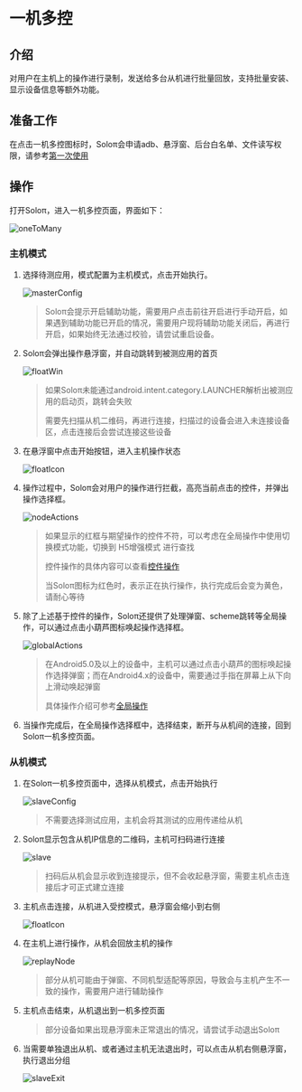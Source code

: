 # 一机多控

## 介绍

对用户在主机上的操作进行录制，发送给多台从机进行批量回放，支持批量安装、显示设备信息等额外功能。


## 准备工作

在点击一机多控图标时，Soloπ会申请adb、悬浮窗、后台白名单、文件读写权限，请参考[第一次使用](FirstUse)


## 操作

打开Soloπ，进入一机多控页面，界面如下：

   ![oneToMany](OneToMany/oneToMany.png)

### 主机模式

1. 选择待测应用，模式配置为主机模式，点击开始执行。

   ![masterConfig](OneToMany/masterConfig.png)

   > Soloπ会提示开启辅助功能，需要用户点击前往开启进行手动开启，如果遇到辅助功能已开启的情况，需要用户现将辅助功能关闭后，再进行开启，如果始终无法通过校验，请尝试重启设备。

2. Soloπ会弹出操作悬浮窗，并自动跳转到被测应用的首页

   ![floatWin](OneToMany/floatWin.png)

   > 如果Soloπ未能通过android.intent.category.LAUNCHER解析出被测应用的启动页，跳转会失败
   >
   > 需要先扫描从机二维码，再进行连接，扫描过的设备会进入未连接设备区，点击连接后会尝试连接这些设备

3. 在悬浮窗中点击开始按钮，进入主机操作状态

   ![floatIcon](OneToMany/floatIcon.png)

4. 操作过程中，Soloπ会对用户的操作进行拦截，高亮当前点击的控件，并弹出操作选择框。

   ![nodeActions](OneToMany/nodeActions.png)

   > 如果显示的红框与期望操作的控件不符，可以考虑在全局操作中使用切换模式功能，切换到 H5增强模式 进行查找
   >
   > 控件操作的具体内容可以查看[控件操作](Actions#常用控件操作方法示例)
   >
   > 当Soloπ图标为红色时，表示正在执行操作，执行完成后会变为黄色，请耐心等待

5. 除了上述基于控件的操作，Soloπ还提供了处理弹窗、scheme跳转等全局操作，可以通过点击小葫芦图标唤起操作选择框。

   ![globalActions](OneToMany/globalActions.png)

   > 在Android5.0及以上的设备中，主机可以通过点击小葫芦的图标唤起操作选择弹窗；而在Android4.x的设备中，需要通过手指在屏幕上从下向上滑动唤起弹窗
   >
   > 具体操作介绍可参考[全局操作](Actions#常用全局操作方法示例)

6. 当操作完成后，在全局操作选择框中，选择结束，断开与从机间的连接，回到Soloπ一机多控页面。


### 从机模式

1. 在Soloπ一机多控页面中，选择从机模式，点击开始执行

   ![slaveConfig](OneToMany/slaveConfig.png)
   
   > 不需要选择测试应用，主机会将其测试的应用传递给从机


2. Soloπ显示包含从机IP信息的二维码，主机可扫码进行连接

   ![slave](OneToMany/slave.png)
   
   > 扫码后从机会显示收到连接提示，但不会收起悬浮窗，需要主机点击连接后才可正式建立连接


3. 主机点击连接，从机进入受控模式，悬浮窗会缩小到右侧

   ![floatIcon](OneToMany/floatIcon.png)

4. 在主机上进行操作，从机会回放主机的操作

   ![replayNode](OneToMany/replayNode.jpg)

   >  部分从机可能由于弹窗、不同机型适配等原因，导致会与主机产生不一致的操作，需要用户进行辅助操作


5. 主机点击结束，从机退出到一机多控页面

   > 部分设备如果出现悬浮窗未正常退出的情况，请尝试手动退出Soloπ

6. 当需要单独退出从机、或者通过主机无法退出时，可以点击从机右侧悬浮窗，执行退出分组

   ![slaveExit](OneToMany/slaveExit.png)